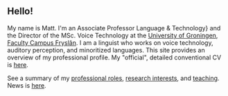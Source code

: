 ## Hello!

My name is Matt. I'm an Associate Professor Language \& Technology} and the Director of the MSc. Voice Technology at the [University of Groningen, Faculty Campus Fryslân](https://www.rug.nl/staff/m.coler/). I am a linguist who works on voice technology, auditory perception, and minoritized languages. This site provides an overview of my professional profile.  My "official", detailed conventional CV is [here](https://www.overleaf.com/read/hdtxvkzbzyzq). 

See a summary of my [professional roles](https://mattcoler.github.io/roles), [research interests](https://mattcoler.github.io/research), and [teaching](https://mattcoler.github.io/teaching). News is [here](https://mattcoler.github.io/news).

